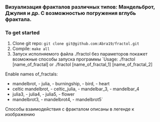 ### Визуализация фракталов различных типов: Мандельброт, Джулия и др. С возможностью погружения вглубь фрактала.
### To get started

1. Clone git repo: `git clone git@github.com:Abra19/fractol.git`
2. Compile: `make all`
3. Запуск исполняемого файла ./fractol без параметоров покажет возможные способы запуска программы
`Usage: ./fractol [name_of_fractal] or 
       ./fractol [name_of_fractal_1] [name_of_fractal_2]

Enable names of_fractals:
- mandelbrot, - julia, - burningship, - bird, - heart
- celtic mandelbrot, - celtic_julia, - mandelbar_3, - mandelbar_4
- julia3, - julia4, - julia5, - flower
- mandelbrot3, - mandelbrot4, - mandelbrot5`

Способы взаимодействия с фракталом описаны в легенде к изображению
